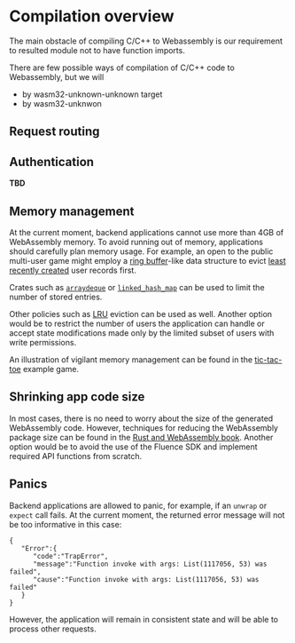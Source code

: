 # Compilation overview


The main obstacle of compiling C/C++ to Webassembly is our requirement to resulted module not to have function imports.  

There are few possible ways of compilation of C/C++ code to Webassembly, but we will 
- by wasm32-unknown-unknown target
- by wasm32-unknwon


## Request routing


## Authentication

**TBD**

## Memory management

At the current moment, backend applications cannot use more than 4GB of WebAssembly memory. To avoid running out of memory, applications should carefully plan memory usage. For example, an open to the public multi-user game might employ a [ring buffer](https://en.wikipedia.org/wiki/Circular_buffer)-like data structure to evict [least recently created](https://en.wikipedia.org/wiki/Cache_replacement_policies#First_in_first_out_(FIFO)) user records first.

Crates such as [`arraydeque`](https://docs.rs/arraydeque/0.4.3/arraydeque/) or [`linked_hash_map`](http://contain-rs.github.io/linked-hash-map/linked_hash_map/) can be used to limit the number of stored entries.

Other policies such as [LRU](https://en.wikipedia.org/wiki/Cache_replacement_policies#Least_recently_used_(LRU)) eviction can be used as well. Another option would be to restrict the number of users the application can handle or accept state modifications made only by the limited subset of users with write permissions.

An illustration of vigilant memory management can be found in the [tic-tac-toe](https://github.com/fluencelabs/fun/tree/master/tic-tac-toe) example game.

## Shrinking app code size

In most cases, there is no need to worry about the size of the generated WebAssembly code. However, techniques for reducing the WebAssembly package size can be found in the [Rust and WebAssembly book](https://rustwasm.github.io/book/reference/code-size.html). Another option would be to avoid the use of the Fluence SDK and implement required API functions from scratch.

## Panics

Backend applications are allowed to panic, for example, if an `unwrap` or `expect` call fails. At the current moment, the returned error message will not be too informative in this case:
```
{
   "Error":{
      "code":"TrapError",
      "message":"Function invoke with args: List(1117056, 53) was failed",
      "cause":"Function invoke with args: List(1117056, 53) was failed"
   }
}
```

However, the application will remain in consistent state and will be able to process other requests.
